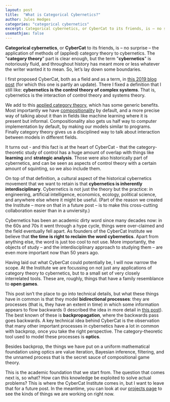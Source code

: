 ```yaml
---
layout: post
title:  "What is Categorical Cybernetics?"
author: Jules Hedges
categories: "categorical cybernetics"
excerpt: Categorical cybernetics, or CyberCat to its friends, is – no surprise – the application of methods of (applied) category theory to cybernetics. The  "category theory" part is clear enough, but the term "cybernetics" is notoriously fluid, and throughout history has meant more or less whatever the writer wanted it to mean. So, let’s lay down some boundaries.
usemathjax: false
---
```


**Categorical cybernetics**, or **CyberCat** to its friends, is – no surprise – the application of methods of (applied) category theory to cybernetics. The  "**category theory**" part is clear enough, but the term "**cybernetics**" is notoriously fluid, and throughout history has meant more or less whatever the writer wanted it to mean. So, let’s lay down some boundaries.

I first proposed CyberCat, both as a field and as a term, in [this 2019 blog post](https://julesh.com/2019/11/27/categorical-cybernetics-a-manifesto/) (for which this one is partly an update). There I fixed a definition that I still like: **cybernetics is the control theory of complex systems**. That is, cybernetics is the interaction of control theory and systems theory.

We add to this [applied category theory](https://www.appliedcategorytheory.org/), which has some generic benefits. Most importantly we have [compositionality](https://julesh.com/2017/04/22/on-compositionality/) by default, and a more precise way of talking about it than in fields like machine learning where it is present but informal. Compositionality also gets us half way to computer implementation by default, by making our models similar to programs. Finally category theory gives us a disciplined way to talk about interaction between models in different fields.

It turns out - and this fact is at the heart of CyberCat - that the category-theoretic study of control has a huge amount of overlap with things like **learning** and **strategic analysis**. Those were also historically part of cybernetics, and can be seen as aspects of control theory with a certain amount of squinting, so we also include them.

On top of that definition, a cultural aspect of the historical cybernetics movement that we want to retain is that **cybernetics is inherently interdisciplinary**. Cybernetics is not just the theory but the practice: in engineering, artificial intelligence, economics, ecology, political science, and anywhere else where it might be useful. (Part of the reason we created the Institute – more on that in a future post – is to make this cross-cutting collaboration easier than in a unviersity.)

Cybernetics has been an academic dirty word since many decades now: in the 60s and 70s it went through a hype cycle, things were over-claimed and the field eventually fell apart. As founders of the CyberCat Institute we believe that **the time is right to reclaim the word cybernetics**. Apart from anything else, the word is just too cool to not use. More importantly, the objects of study – and the interdisciplinary approach to studying them – are even more important now than 50 years ago.

Having laid out what CyberCat could potentially be, I will now narrow the scope. At the Institute we are focussing on not just any applications of category theory to cybernetics, but to a small set of very closely interrelated tools. These are, roughly, things that have a family resemblance to **open games**.

This post isn’t the place to go into technical details, but what these things have in common is that they model **bidirectional processes**: they are processes (that is, they have an extent in time) in which some information appears to flow backwards (I described the idea in more detail in [this post](https://julesh.com/2017/09/29/a-first-look-at-open-games/)). The best known of these is **backpropagation**, where the backwards pass goes backwards. A key technical idea behind CyberCat is the observation that many other important processes in cybernetics have a lot in common with backprop, once you take the right perspective. The category-theoretic tool used to model these processes is **optics**.

Besides backprop, the things we have put on a uniform mathematical foundation using optics are value iteration, Bayesian inference, filtering, and the unnamed process that is the secret sauce of compositional game theory.

This is the academic foundation that we start from. The question that comes next is, so what? How can this knowledge be exploited to solve actual problems? This is where the CyberCat Institute comes in, but I want to leave that for a future post. In the meantime, you can look at our [projects page](/projects) to see the kinds of things we are working on right now.
